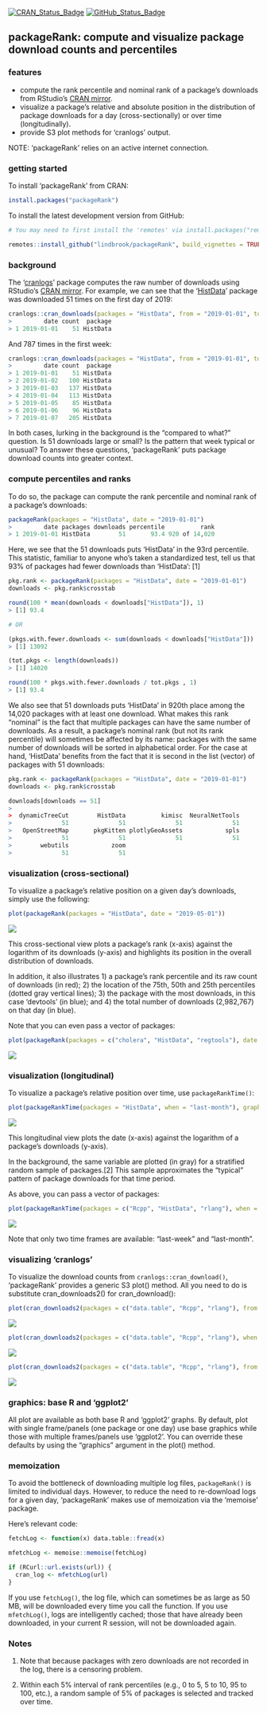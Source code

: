 
<!-- README.md is generated from README.Rmd. Please edit that file -->
[![CRAN\_Status\_Badge](http://www.r-pkg.org/badges/version/packageRank)](https://cran.r-project.org/package=packageRank)
[![GitHub\_Status\_Badge](https://img.shields.io/badge/GitHub-0.2.0.9036-red.svg)](https://github.com/lindbrook/packageRank/blob/master/NEWS)
## packageRank: compute and visualize package download counts and percentiles

### features

  - compute the rank percentile and nominal rank of a package’s
    downloads from RStudio’s [CRAN
    mirror](http://cran-logs.rstudio.com).
  - visualize a package’s relative and absolute position in the
    distribution of package downloads for a day (cross-sectionally) or
    over time (longitudinally).
  - provide S3 plot methods for ‘cranlogs’ output.

NOTE: ‘packageRank’ relies on an active internet connection.

### getting started

To install ‘packageRank’ from CRAN:

``` r
install.packages("packageRank")
```

To install the latest development version from
GitHub:

``` r
# You may need to first install the 'remotes' via install.packages("remotes").

remotes::install_github("lindbrook/packageRank", build_vignettes = TRUE)
```

### background

The ‘[cranlogs](https://cran.r-project.org/package=cranlogs)’ package
computes the raw number of downloads using RStudio’s [CRAN
mirror](http://cran-logs.rstudio.com). For example, we can see that the
‘[HistData](https://cran.r-project.org/package=HistData)’ package was
downloaded 51 times on the first day of
2019:

``` r
cranlogs::cran_downloads(packages = "HistData", from = "2019-01-01", to = "2019-01-01")
>         date count  package
> 1 2019-01-01    51 HistData
```

And 787 times in the first
week:

``` r
cranlogs::cran_downloads(packages = "HistData", from = "2019-01-01", to = "2019-01-07")
>         date count  package
> 1 2019-01-01    51 HistData
> 2 2019-01-02   100 HistData
> 3 2019-01-03   137 HistData
> 4 2019-01-04   113 HistData
> 5 2019-01-05    85 HistData
> 6 2019-01-06    96 HistData
> 7 2019-01-07   205 HistData
```

In both cases, lurking in the background is the “compared to what?”
question. Is 51 downloads large or small? Is the pattern that week
typical or unusual? To answer these questions, ‘packageRank’ puts
package download counts into greater context.

### compute percentiles and ranks

To do so, the package can compute the rank percentile and nominal rank
of a package’s downloads:

``` r
packageRank(packages = "HistData", date = "2019-01-01")
>         date packages downloads percentile          rank
> 1 2019-01-01 HistData        51       93.4 920 of 14,020
```

Here, we see that the 51 downloads puts ‘HistData’ in the 93rd
percentile. This statistic, familiar to anyone who’s taken a
standardized test, tell us that 93% of packages had fewer downloads than
‘HistData’: \[1\]

``` r
pkg.rank <- packageRank(packages = "HistData", date = "2019-01-01")
downloads <- pkg.rank$crosstab

round(100 * mean(downloads < downloads["HistData"]), 1)
> [1] 93.4

# OR

(pkgs.with.fewer.downloads <- sum(downloads < downloads["HistData"]))
> [1] 13092

(tot.pkgs <- length(downloads))
> [1] 14020

round(100 * pkgs.with.fewer.downloads / tot.pkgs , 1)
> [1] 93.4
```

We also see that 51 downloads puts ‘HistData’ in 920th place among the
14,020 packages with at least one download. What makes this rank
“nominal” is the fact that multiple packages can have the same number
of downloads. As a result, a package’s nominal rank (but not its rank
percentile) will sometimes be affected by its name: packages with the
same number of downloads will be sorted in alphabetical order. For the
case at hand, ‘HistData’ benefits from the fact that it is second in the
list (vector) of packages with 51 downloads:

``` r
pkg.rank <- packageRank(packages = "HistData", date = "2019-01-01")
downloads <- pkg.rank$crosstab

downloads[downloads == 51]
> 
>  dynamicTreeCut        HistData          kimisc  NeuralNetTools 
>              51              51              51              51 
>   OpenStreetMap       pkgKitten plotlyGeoAssets            spls 
>              51              51              51              51 
>        webutils            zoom 
>              51              51
```

### visualization (cross-sectional)

To visualize a package’s relative position on a given day’s downloads,
simply use the
following:

``` r
plot(packageRank(packages = "HistData", date = "2019-05-01"))
```

<img src="man/figures/README-plot1-1.png" style="display: block; margin: auto auto auto 0;" />

This cross-sectional view plots a package’s rank (x-axis) against the
logarithm of its downloads (y-axis) and highlights its position in the
overall distribution of downloads.

In addition, it also illustrates 1) a package’s rank percentile and its
raw count of downloads (in red); 2) the location of the 75th, 50th and
25th percentiles (dotted gray vertical lines); 3) the package with the
most downloads, in this case ‘devtools’ (in blue); and 4) the total
number of downloads (2,982,767) on that day (in blue).

Note that you can even pass a vector of
packages:

``` r
plot(packageRank(packages = c("cholera", "HistData", "regtools"), date = "2019-05-01"))
```

<img src="man/figures/README-plot2-1.png" style="display: block; margin: auto auto auto 0;" />

### visualization (longitudinal)

To visualize a package’s relative position over time, use
`packageRankTime()`:

``` r
plot(packageRankTime(packages = "HistData", when = "last-month"), graphics_pkg = "base")
```

<img src="man/figures/README-plot_ts-1.png" style="display: block; margin: auto auto auto 0;" />

This longitudinal view plots the date (x-axis) against the logarithm of
a package’s downloads (y-axis).

In the background, the same variable are plotted (in gray) for a
stratified random sample of packages.\[2\] This sample approximates the
“typical” pattern of package downloads for that time period.

As above, you can pass a vector of
packages:

``` r
plot(packageRankTime(packages = c("Rcpp", "HistData", "rlang"), when = "last-month"))
```

<img src="man/figures/README-plot_ts2-1.png" style="display: block; margin: auto auto auto 0;" />

Note that only two time frames are available: “last-week” and
“last-month”.

### visualizing ‘cranlogs’

To visualize the download counts from `cranlogs::cran_download()`,
‘packageRank’ provides a generic S3 plot() method. All you need to do
is substitute cran\_downloads2() for
cran\_download():

``` r
plot(cran_downloads2(packages = c("data.table", "Rcpp", "rlang"), from = "2019-01-01", to = "2019-01-01"))
```

<img src="man/figures/README-cranlogsB1-1.png" style="display: block; margin: auto auto auto 0;" />

``` r
plot(cran_downloads2(packages = c("data.table", "Rcpp", "rlang"), when = "last-month"))
```

<img src="man/figures/README-cranlogsB2-1.png" style="display: block; margin: auto auto auto 0;" />

``` r
plot(cran_downloads2(packages = c("data.table", "Rcpp", "rlang"), from = "2019-01-01", to = "2019-01-31"))
```

<img src="man/figures/README-cranlogsB3-1.png" style="display: block; margin: auto auto auto 0;" />

### graphics: base R and ‘ggplot2’

All plot are available as both base R and ‘ggplot2’ graphs. By default,
plot with single frame/panels (one package or one day) use base graphics
while those with multiple frames/panels use ‘ggplot2’. You can override
these defaults by using the “graphics” argument in the plot() method.

### memoization

To avoid the bottleneck of downloading multiple log files,
`packageRank()` is limited to individual days. However, to reduce the
need to re-download logs for a given day, ‘packageRank’ makes use of
memoization via the ‘memoise’ package.

Here’s relevant code:

``` r
fetchLog <- function(x) data.table::fread(x)

mfetchLog <- memoise::memoise(fetchLog)

if (RCurl::url.exists(url)) {
  cran_log <- mfetchLog(url)
}
```

If you use `fetchLog()`, the log file, which can sometimes be as large
as 50 MB, will be downloaded every time you call the function. If you
use `mfetchLog()`, logs are intelligently cached; those that have
already been downloaded, in your current R session, will not be
downloaded again.

### Notes

1.  Note that because packages with zero downloads are not recorded in
    the log, there is a censoring problem.

2.  Within each 5% interval of rank percentiles (e.g., 0 to 5, 5 to 10,
    95 to 100, etc.), a random sample of 5% of packages is selected and
    tracked over time.
